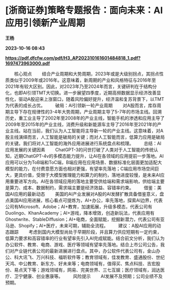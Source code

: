 # [浙商证券]策略专题报告：面向未来：AI应用引领新产业周期
**王杨**

**2023-10-16 08:43**

**https://pdf.dfcfw.com/pdf/H3_AP202310161601484818_1.pdf?1697473963000.pdf**

　　核心观点 　　结合产业周期和大势周期，2023年或是大级别拐点，其拐点性质类似于2009年或2016年。这意味着，新周期的产业和风格特征与2016年至2021年有较大区别。因此，对2023年乃至2024年而言，关键研判在于结构分化，也即AI引领TMT大切换。进一步展望四季度，近期高频数据显示经济改善显性化，驱动A股迎来上涨窗口，随着风险偏好提升，经济温和复苏背景下，以TMT为代表的成长占优。 　　破局：AI引领新一轮产业周期 　　对A股而言，库存周期主导下存在规律性的3-4年大势周期，产业周期主导了5-7年的市场主线。回溯历史，重工业主导了2002年至2008年的产业主线，智能手机的渗透和应用主导了2009年至2015年的产业主线，消费升级和新能源车主导了2016年至2021年的产业主线。站在当前，我们认为人工智能将主导新一轮的产业主线。这意味着，对A股主线演绎而言，人工智能是破局的关键；而对人工智能而言，低算力应用是破局的关键。我们将对人工智能的海外应用进展进行系统盘点和梳理。 　　总结：AI应用发展的关键因素 　　ChatGPT-3的问世打破了人类对于人工智能的传统认知，近期ChatGPT-4v的多模态能力提升，让AI在各领域的应用提前一步落地。AI应用可以分为ToB端和ToC端，B端应用在应用场景、数据标准化层面更加适配大模型的能力，在付费意愿方面也相对更强，有望率先落地；C端应用市场空间巨大，更具价值，受限于大模型推理能力和算力的制约，落地进度较慢，是未来AI应用重要进军方向。AI在各领域应用的落地主要受供给端和需求端影响，供给端主要是算力、成本、数据制约，需求端主要是经济效益、容错率约束。 　　借鉴：美国AI应用的最新动态 　　美国的AI产业发展对A股的AI发酵扩散具备借鉴意义，盘点美国AI应用进展，核心看点可提炼为，AI+办公，率先落地，探索AI边界，代表公司有Microsoft、Adobe；AI+教育，加速拓展，升级多模态，代表公司有Duolingo、KhanAcademy；AI+游戏，降本增效，创造新玩法，代表应用有Ghostwrite、StableDiffusion；AI+电商，全面赋能，挖掘新潜力，代表公司有亚马逊、Shopify；AI+医疗，未来可期，辅助全流程。 　　建议：A股AI应用的动态跟踪 　　考虑到国内大模型尚处于早期阶段，并且算力供应短期有一定约束，低算力要求和高容错率的行业有望率先引入AI完成赋能。结合前文分析，我们认为办公软件、教育、电商、游戏、医疗等领域有望率先落地。结合上市公司公告，我们对产业链代表公司的最新进展进行盘点。其中，办公软件代表公司有，金山办公、科大讯飞、万兴科技、福昕软件等；教育领域有，佳发教育、盛通股份、世纪天鸿、中公教育、新东方、好未来等；电商领域有，值得买、焦点科技、吉宏股份、易点天下等；游戏领域有，网易、完美世界、三七互娱；医疗领域有，润达医疗、卫宁健康、创业惠康等。 　　风险提示 　　AI发展不及预期；公司业绩不及预期。